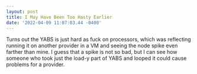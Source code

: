 ```yaml
--- 
layout: post 
title: I May Have Been Too Hasty Earlier 
date: '2022-04-09 11:07:03.44 -0400' 
--- 
```

Turns out the YABS is just hard as fuck on processors, which was reflecting running it on another provider in a 
VM and seeing the node spike even farther than mine. I guess that a spike is not so bad, but I can see how 
someone who took just the load-y part of YABS and looped it could cause problems for a provider. 
